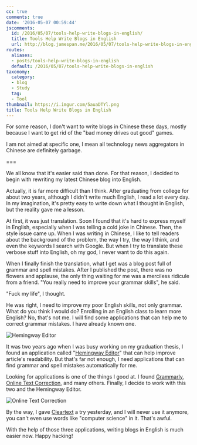 ```yaml
---
cc: true
comments: true
date: '2016-05-07 00:59:44'
jscomments:
  id: /2016/05/07/tools-help-write-blogs-in-english/
  title: Tools Help Write Blogs in English
  url: http://blog.jamespan.me/2016/05/07/tools-help-write-blogs-in-english/
routes:
  aliases:
  - posts/tools-help-write-blogs-in-english
  default: /2016/05/07/tools-help-write-blogs-in-english
taxonomy:
  category:
  - blog
  - Study
  tag:
  - Tool
thumbnail: https://i.imgur.com/5auaDTYl.png
title: Tools Help Write Blogs in English
---
```


For some reason, I don't want to write blogs in Chinese these days, mostly because I want to get rid of the "bad money drives out good" games.

I am not aimed at specific one, I mean all technology news aggregators in Chinese are definitely garbage.

===



We all know that it's easier said than done. For that reason, I decided to begin with rewriting my latest Chinese blog into English.

Actually, it is far more difficult than I think. After graduating from college for about two years, although I didn't write much English, I read a lot every day. In my imagination, it's pretty easy to write down what I thought in English, but the reality gave me a lesson.

At first, it was just translation. Soon I found that it's hard to express myself in English, especially when I was telling a cold joke in Chinese. Then, the style issue came up. When I was writing in Chinese, I like to tell readers about the background of the problem, the way I try, the way I think, and even the keywords I search with Google. But when I try to translate these verbose stuff into English, oh my god, I never want to do this again.

When I finally finish the translation, what I get was a blog post full of grammar and spell mistakes. After I published the post, there was no flowers and applause, the only thing waiting for me was a merciless ridicule from a friend. "You really need to improve your grammar skills", he said.

"Fuck my life", I thought.

He was right, I need to improve my poor English skills, not only grammar. What do you think I would do? Enrolling in an English class to learn more English? No, that's not me. I will find some applications that can help me to correct grammar mistakes. I have already known one.

![Hemingway Editor](https://i.imgur.com/y9hkj4b.png)

It was two years ago when I was busy working on my graduation thesis, I found an application called "[Hemingway Editor][1]" that can help improve article's readability. But that's far not enough, I need applications that can find grammar and spell mistakes automatically for me.

Looking for applications is one of the things I good at. I found [Grammarly][2], [Online Text Correction][3], and many others. Finally, I decide to work with this two and the Hemingway Editor.

![Online Text Correction](https://i.imgur.com/xj6DRHW.png)

By the way, I gave [Cleartext][4] a try yesterday, and I will never use it anymore, you can't even use words like "computer science" in it. That's awful.

With the help of those three applications, writing blogs in English is much easier now. Happy hacking!

[1]: http://www.hemingwayapp.com
[2]: https://app.grammarly.com
[3]: http://www.onlinecorrection.com
[4]: https://github.com/mortenjust/cleartext-mac